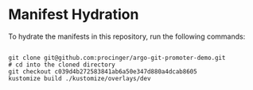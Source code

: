 
# Manifest Hydration

To hydrate the manifests in this repository, run the following commands:

```shell

git clone git@github.com:procinger/argo-git-promoter-demo.git
# cd into the cloned directory
git checkout c039d4b272583841ab6a50e347d880a4dcab8605
kustomize build ./kustomize/overlays/dev
```